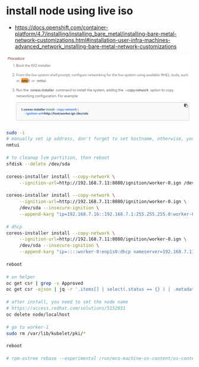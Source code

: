 # install node using live iso

- https://docs.openshift.com/container-platform/4.7/installing/installing_bare_metal/installing-bare-metal-network-customizations.html#installation-user-infra-machines-advanced_network_installing-bare-metal-network-customizations


![](imgs/2021-06-30-18-32-23.png)

```bash
sudo -i
# manually set ip address, don't forget to set hostname, otherwise, you will get 'localhost'
nmtui

# to cleanup lvm partition, then reboot
sfdisk --delete /dev/sda

coreos-installer install --copy-network \
     --ignition-url=http://192.168.7.11:8080/ignition/worker-0.ign /dev/sda --insecure-ignition

coreos-installer install --copy-network \
     --ignition-url=http://192.168.7.11:8080/ignition/worker-0.ign \
     /dev/sda --insecure-ignition \
     --append-karg "ip=192.168.7.16::192.168.7.1:255.255.255.0:worker-0:enp1s0:none nameserver=192.168.7.11"

# dhcp
coreos-installer install --copy-network \
     --ignition-url=http://192.168.7.11:8080/ignition/worker-0.ign \
     /dev/sda --insecure-ignition \
     --append-karg "ip=::::worker-0:enp1s0:dhcp nameserver=192.168.7.11"

reboot

# on helper
oc get csr | grep -v Approved
oc get csr -ojson | jq -r '.items[] | select(.status == {} ) | .metadata.name' | xargs oc adm certificate approve

# after install, you need to set the node name
# https://access.redhat.com/solutions/5152031
oc delete node/localhost

# go to worker-1
sudo rm /var/lib/kubelet/pki/*

reboot

# rpm-ostree rebase --experimental /run/mco-machine-os-content/os-content-309629249/srv/repo:9ffdb01436a78b3568af1a60899a09fe83303bc32028ca4535e2d086de9c4f5d --custom-origin-url pivot://quay.io/openshift-release-dev/ocp-v4.0-art-dev@sha256:b63d6a30bb976e30ae95393db315d079638415917c6015f09f0fa106cc29b068 --custom-origin-description Managed by machine-config-operator
```